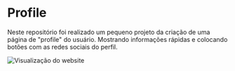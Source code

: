 # Profile
Neste repositório foi realizado um pequeno projeto da criação de uma página de "profile" do usuário. Mostrando informações rápidas e colocando botões com as redes sociais do perfil.

![Visualização do website](https://user-images.githubusercontent.com/113215138/199622836-3c7d6ca0-e0bf-4466-8e2d-97ed0310a014.png)
